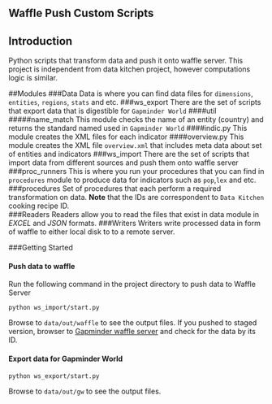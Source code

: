 Waffle Push Custom Scripts
------------
## Introduction

Python scripts that transform data and push it onto waffle server. This project is independent from data kitchen project, 
however computations logic is similar.
  
##Modules
###Data
Data is where you can find data files for `dimensions`, `entities`, `regions`, `stats` and etc. 
###ws_export
There are the set of scripts that export data that is digestible for `Gapminder World` 
####util
#####name_match
This module checks the name of an entity (country) and returns the standard named used in ```Gapminder World```
####indic.py
This module creates the XML files for each indicator
####overview.py
This module creates the XML file `overview.xml` that includes meta data about set of entities and indicators
###ws_import
There are the set of scripts that import data from different sources and push them onto waffle server
###proc_runners
This is where you run your procedures that you can find in `procedures` module to produce data for indicators such as `pop`,`lex` and etc.
###procedures 
Set of procedures that each perform a required transformation on data. **Note** that the IDs are correspondent to `Data Kitchen` cooking recipe ID.  
###Readers
Readers allow you to read the files that exist in data module in *EXCEL* and *JSON* formats.
###Writers
Writers write processed data in form of waffle to either local disk to to a remote server. 

###Getting Started
#### Push data to waffle 
Run the following command in the project directory to push data to Waffle Server

```
python ws_import/start.py
```
Browse to `data/out/waffle` to see the output files. If you pushed to staged version, browser to [Gapminder waffle server](https://waffle-server-stage.herokuapp.com/) 
and check for the data by its ID.

#### Export data for Gapminder World

```
python ws_export/start.py
```
Browse to `data/out/gw` to see the output files.



